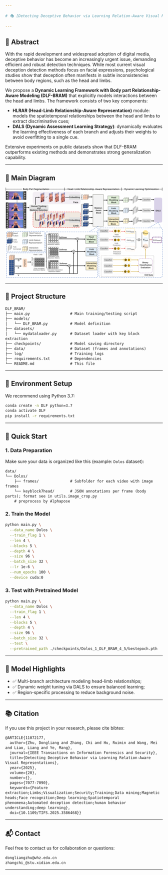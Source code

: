 ```yaml
---

# 🎭 [Detecting Deceptive Behavior via Learning Relation-Aware Visual Representations (DLF-BRAM)](https://ieeexplore.ieee.org/document/11072177)

---
```


## 🌟 Abstract

With the rapid development and widespread adoption of digital media, deceptive behavior has become an increasingly urgent issue, demanding efficient and robust detection techniques. While most current visual deception detection methods focus on facial expressions, psychological studies show that deception often manifests in subtle inconsistencies between body regions, such as the head and limbs.

We propose a **Dynamic Learning Framework with Body part Relationship-Aware Modeling (DLF-BRAM)** that explicitly models interactions between the head and limbs. The framework consists of two key components:

* **HLRAR (Head-Limb Relationship-Aware Representation)** module: models the spatiotemporal relationships between the head and limbs to extract discriminative cues;
* **DALS (Dynamic Assessment Learning Strategy)**: dynamically evaluates the learning effectiveness of each branch and adjusts their weights to avoid overfitting to a single cue.

Extensive experiments on public datasets show that DLF-BRAM outperforms existing methods and demonstrates strong generalization capability.

---

## 🧭 Main Diagram

![Main Diagram](images-paper/DLF_BRAM.png)

---

## 📁 Project Structure

```
DLF_BRAM/
├── main.py                  # Main training/testing script
├── models/
│   └── DLF_BRAM.py          # Model definition
├── datasets/
│   └── mydataloader.py      # Dataset loader with key block extraction
├── checkpoints/             # Model saving directory
├── data/                    # Dataset (frames and annotations)
├── log/                     # Training logs
├── requirements.txt         # Dependencies
└── README.md                # This file
```

---

## 🔧 Environment Setup

We recommend using Python 3.7:

```bash
conda create -n DLF python=3.7
conda activate DLF
pip install -r requirements.txt
```

---

## 🚀 Quick Start

### 1. Data Preparation

Make sure your data is organized like this (example: `Dolos` dataset):

```
data/
└── Dolos/
    ├── frames/              # Subfolder for each video with image frames
    └── keyblock7head/       # JSON annotations per frame (body parts); format see in utils.image_crop.py
    # preprocess by Alphapose
```

### 2. Train the Model

```bash
python main.py \
  --data_name Dolos \
  --train_flag 1 \
  --len 4 \
  --blocks 5 \
  --depth 4 \
  --size 96 \
  --batch_size 32 \
  --lr 1e-6 \
  --num_epochs 100 \
  --device cuda:0
```

### 3. Test with Pretrained Model

```bash
python main.py \
  --data_name Dolos \
  --train_flag 1 \
  --len 4 \
  --blocks 5 \
  --depth 4 \
  --size 96 \
  --batch_size 32 \
  --test \
  --pretrained_path ./checkpoints/Dolos_1_DLF_BRAM_4_5/bestepoch.pth
```

---

## 🧠 Model Highlights

* ✅ Multi-branch architecture modeling head-limb relationships;
* ✅ Dynamic weight tuning via DALS to ensure balanced learning;
* ✅ Region-specific processing to reduce background noise.

---

## 📚 Citation

If you use this project in your research, please cite bibtex:
```
@ARTICLE{11072177,
  author={Zhu, Dongliang and Zhang, Chi and Hu, Ruimin and Wang, Mei and Liao, Liang and Ye, Mang},
  journal={IEEE Transactions on Information Forensics and Security}, 
  title={Detecting Deceptive Behavior via Learning Relation-Aware Visual Representations}, 
  year={2025},
  volume={20},
  number={},
  pages={7077-7090},
  keywords={Feature extraction;Limbs;Visualization;Security;Training;Data mining;Magnetic heads;Face recognition;Deep learning;Spatiotemporal phenomena;Automated deception detection;human behavior understanding;deep learning},
  doi={10.1109/TIFS.2025.3586468}}
```
---

## 📬 Contact

Feel free to contact us for collaboration or questions:

```
dongliangzhu@whz.edu.cn
zhangchi_@stu.xidian.edu.cn
```

---
